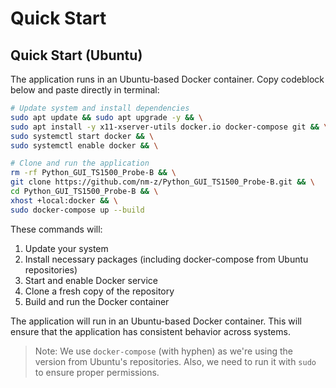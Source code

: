 # Quick Start

## Quick Start (Ubuntu)

The application runs in an Ubuntu-based Docker container. Copy codeblock below and paste directly in terminal:

```bash
# Update system and install dependencies
sudo apt update && sudo apt upgrade -y && \
sudo apt install -y x11-xserver-utils docker.io docker-compose git && \
sudo systemctl start docker && \
sudo systemctl enable docker && \

# Clone and run the application
rm -rf Python_GUI_TS1500_Probe-B && \
git clone https://github.com/nm-z/Python_GUI_TS1500_Probe-B.git && \
cd Python_GUI_TS1500_Probe-B && \
xhost +local:docker && \
sudo docker-compose up --build
```

These commands will:
1. Update your system
2. Install necessary packages (including docker-compose from Ubuntu repositories)
3. Start and enable Docker service
4. Clone a fresh copy of the repository
5. Build and run the Docker container

The application will run in an Ubuntu-based Docker container. This will ensure that the application has consistent behavior across systems.

> Note: We use `docker-compose` (with hyphen) as we're using the version from Ubuntu's repositories. Also, we need to run it with `sudo` to ensure proper permissions.

